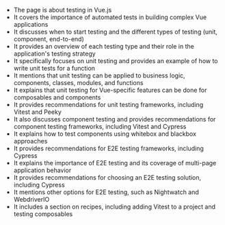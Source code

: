 - The page is about testing in Vue.js
- It covers the importance of automated tests in building complex Vue applications
- It discusses when to start testing and the different types of testing (unit, component, end-to-end)
- It provides an overview of each testing type and their role in the application's testing strategy
- It specifically focuses on unit testing and provides an example of how to write unit tests for a function
- It mentions that unit testing can be applied to business logic, components, classes, modules, and functions
- It explains that unit testing for Vue-specific features can be done for composables and components
- It provides recommendations for unit testing frameworks, including Vitest and Peeky
- It also discusses component testing and provides recommendations for component testing frameworks, including Vitest and Cypress
- It explains how to test components using whitebox and blackbox approaches
- It provides recommendations for E2E testing frameworks, including Cypress
- It explains the importance of E2E testing and its coverage of multi-page application behavior
- It provides recommendations for choosing an E2E testing solution, including Cypress
- It mentions other options for E2E testing, such as Nightwatch and WebdriverIO
- It includes a section on recipes, including adding Vitest to a project and testing composables